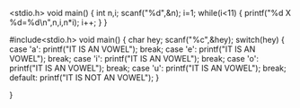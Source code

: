 









<stdio.h> 
 void main() 
 { 
 int n,i; 
 scanf("%d",&n); 
 i=1; 
 while(i<11) 
 { 
     printf("%d X %d=%d\n",n,i,n*i); 
     i++; 
 } 
 }




#include<stdio.h> 
 void main() 
 { 
    char hey; 
    scanf("%c",&hey); 
    switch(hey) 
    { 
        case 'a': 
        printf("IT IS AN VOWEL"); 
        break; 
        case 'e': 
        printf("IT IS AN VOWEL"); 
        break; 
        case 'i': 
        printf("IT IS AN VOWEL"); 
        break; 
        case 'o': 
        printf("IT IS AN VOWEL"); 
        break; 
        case 'u': 
        printf("IT IS AN VOWEL"); 
        break; 
        default: 
        printf("IT IS NOT AN VOWEL"); 
    } 
  
 }













